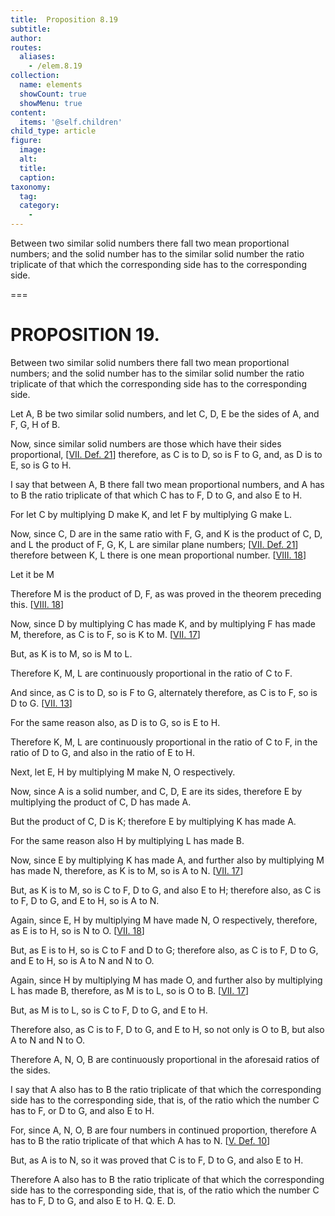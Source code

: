 ```yaml
---
title:  Proposition 8.19
subtitle: 
author:
routes:
  aliases:
    - /elem.8.19
collection:
  name: elements
  showCount: true
  showMenu: true
content:
  items: '@self.children'
child_type: article
figure:
  image:
  alt:
  title:
  caption:
taxonomy:
  tag:
  category:
    - 
---
```


<p>
       <hi rend="ital">Between two similar solid numbers there fall two mean proportional numbers; and the solid number has to the similar solid number the ratio triplicate of that which the corresponding side has to the corresponding side.</hi>
      </p>

===

<h1>PROPOSITION 19.</h1>
<p>
       <span class="ital">Between two similar solid numbers there fall two mean proportional numbers; and the solid number has to the similar solid number the ratio triplicate of that which the corresponding side has to the corresponding side.</span>
      </p>

<p>Let <span class="ital">A</span>, <span class="ital">B</span> be two similar solid numbers, and let <span class="ital">C</span>, <span class="ital">D</span>, <span class="ital">E</span> be the sides of <span class="ital">A</span>, and <span class="ital">F</span>, <span class="ital">G</span>, <span class="ital">H</span> of <span class="ital">B</span>. </p>

<p>Now, since similar solid numbers are those which have their sides proportional, [<a href="/elem.7.def.21">VII. Def. 21</a>] therefore, as <span class="ital">C</span> is to <span class="ital">D</span>, so is <span class="ital">F</span> to <span class="ital">G</span>, <span class="center">and, as <span class="ital">D</span> is to <span class="ital">E</span>, so is <span class="ital">G</span> to <span class="ital">H</span>.</span>
      </p>

<p>I say that between <span class="ital">A</span>, <span class="ital">B</span> there fall two mean proportional numbers, and <span class="ital">A</span> has to <span class="ital">B</span> the ratio triplicate of that which <span class="ital">C</span> has to <span class="ital">F</span>, <span class="ital">D</span> to <span class="ital">G</span>, and also <span class="ital">E</span> to <span class="ital">H</span>. 
      </p>

<p>For let <span class="ital">C</span> by multiplying <span class="ital">D</span> make <span class="ital">K</span>, and let <span class="ital">F</span> by multiplying <span class="ital">G</span> make <span class="ital">L</span>. </p>

<p>Now, since <span class="ital">C</span>, <span class="ital">D</span> are in the same ratio with <span class="ital">F</span>, <span class="ital">G</span>, and <span class="ital">K</span> is the product of <span class="ital">C</span>, <span class="ital">D</span>, and <span class="ital">L</span> the product of <span class="ital">F</span>, <span class="ital">G</span>, <span class="ital">K</span>, <span class="ital">L</span> are similar plane numbers; [<a href="/elem.7.def.21">VII. Def. 21</a>] therefore between <span class="ital">K</span>, <span class="ital">L</span> there is one mean proportional number. [<a href="/elem.8.18">VIII. 18</a>] </p>

<p>Let it be <span class="ital">M</span>
      </p>

<p>Therefore <span class="ital">M</span> is the product of <span class="ital">D</span>, <span class="ital">F</span>, as was proved in the theorem preceding this. [<a href="/elem.8.18">VIII. 18</a>] </p>

<p>Now, since <span class="ital">D</span> by multiplying <span class="ital">C</span> has made <span class="ital">K</span>, and by multiplying <span class="ital">F</span> has made <span class="ital">M</span>, therefore, as <span class="ital">C</span> is to <span class="ital">F</span>, so is <span class="ital">K</span> to <span class="ital">M</span>. [<a href="/elem.7.17">VII. 17</a>] </p>

<p>But, as <span class="ital">K</span> is to <span class="ital">M</span>, so is <span class="ital">M</span> to <span class="ital">L</span>. </p>

<p>Therefore <span class="ital">K</span>, <span class="ital">M</span>, <span class="ital">L</span> are continuously proportional in the ratio of <span class="ital">C</span> to <span class="ital">F</span>. <pb n="374"/></p>

<p>And since, as <span class="ital">C</span> is to <span class="ital">D</span>, so is <span class="ital">F</span> to <span class="ital">G</span>, alternately therefore, as <span class="ital">C</span> is to <span class="ital">F</span>, so is <span class="ital">D</span> to <span class="ital">G</span>. [<a href="/elem.7.13">VII. 13</a>] </p>

<p>For the same reason also, <span class="center">as <span class="ital">D</span> is to <span class="ital">G</span>, so is <span class="ital">E</span> to <span class="ital">H</span>.</span>
      </p>

<p>Therefore <span class="ital">K</span>, <span class="ital">M</span>, <span class="ital">L</span> are continuously proportional in the ratio of <span class="ital">C</span> to <span class="ital">F</span>, in the ratio of <span class="ital">D</span> to <span class="ital">G</span>, and also in the ratio of <span class="ital">E</span> to <span class="ital">H</span>. </p>

<p>Next, let <span class="ital">E</span>, <span class="ital">H</span> by multiplying <span class="ital">M</span> make <span class="ital">N</span>, <span class="ital">O</span> respectively. </p>

<p>Now, since <span class="ital">A</span> is a solid number, and <span class="ital">C</span>, <span class="ital">D</span>, <span class="ital">E</span> are its sides, therefore <span class="ital">E</span> by multiplying the product of <span class="ital">C</span>, <span class="ital">D</span> has made <span class="ital">A</span>. </p>

<p>But the product of <span class="ital">C</span>, <span class="ital">D</span> is <span class="ital">K</span>; therefore <span class="ital">E</span> by multiplying <span class="ital">K</span> has made <span class="ital">A</span>. </p>

<p>For the same reason also <span class="center"><span class="ital">H</span> by multiplying <span class="ital">L</span> has made <span class="ital">B</span>.</span>
      </p>

<p>Now, since <span class="ital">E</span> by multiplying <span class="ital">K</span> has made <span class="ital">A</span>, and further also by multiplying <span class="ital">M</span> has made <span class="ital">N</span>, therefore, as <span class="ital">K</span> is to <span class="ital">M</span>, so is <span class="ital">A</span> to <span class="ital">N</span>. [<a href="/elem.7.17">VII. 17</a>] </p>

<p>But, as <span class="ital">K</span> is to <span class="ital">M</span>, so is <span class="ital">C</span> to <span class="ital">F</span>, <span class="ital">D</span> to <span class="ital">G</span>, and also <span class="ital">E</span> to <span class="ital">H</span>; therefore also, as <span class="ital">C</span> is to <span class="ital">F</span>, <span class="ital">D</span> to <span class="ital">G</span>, and <span class="ital">E</span> to <span class="ital">H</span>, so is <span class="ital">A</span> to <span class="ital">N</span>. </p>

<p>Again, since <span class="ital">E</span>, <span class="ital">H</span> by multiplying <span class="ital">M</span> have made <span class="ital">N</span>, <span class="ital">O</span> respectively, therefore, as <span class="ital">E</span> is to <span class="ital">H</span>, so is <span class="ital">N</span> to <span class="ital">O</span>. [<a href="/elem.7.18">VII. 18</a>] </p>

<p>But, as <span class="ital">E</span> is to <span class="ital">H</span>, so is <span class="ital">C</span> to <span class="ital">F</span> and <span class="ital">D</span> to <span class="ital">G</span>; therefore also, as <span class="ital">C</span> is to <span class="ital">F</span>, <span class="ital">D</span> to <span class="ital">G</span>, and <span class="ital">E</span> to <span class="ital">H</span>, so is <span class="ital">A</span> to <span class="ital">N</span> and <span class="ital">N</span> to <span class="ital">O</span>. </p>

<p>Again, since <span class="ital">H</span> by multiplying <span class="ital">M</span> has made <span class="ital">O</span>, and further also by multiplying <span class="ital">L</span> has made <span class="ital">B</span>, therefore, as <span class="ital">M</span> is to <span class="ital">L</span>, so is <span class="ital">O</span> to <span class="ital">B</span>. [<a href="/elem.7.17">VII. 17</a>] </p>

<p>But, as <span class="ital">M</span> is to <span class="ital">L</span>, so is <span class="ital">C</span> to <span class="ital">F</span>, <span class="ital">D</span> to <span class="ital">G</span>, and <span class="ital">E</span> to <span class="ital">H</span>. </p>

<p>Therefore also, as <span class="ital">C</span> is to <span class="ital">F</span>, <span class="ital">D</span> to <span class="ital">G</span>, and <span class="ital">E</span> to <span class="ital">H</span>, so not only is <span class="ital">O</span> to <span class="ital">B</span>, but also <span class="ital">A</span> to <span class="ital">N</span> and <span class="ital">N</span> to <span class="ital">O</span>. </p>

<p>Therefore <span class="ital">A</span>, <span class="ital">N</span>, <span class="ital">O</span>, <span class="ital">B</span> are continuously proportional in the aforesaid ratios of the sides. </p>

<p>I say that <span class="ital">A</span> also has to <span class="ital">B</span> the ratio triplicate of that which the corresponding side has to the corresponding side, that is, of the ratio which the number <span class="ital">C</span> has to <span class="ital">F</span>, or <span class="ital">D</span> to <span class="ital">G</span>, and also <span class="ital">E</span> to <span class="ital">H</span>. <pb n="375"/></p>

<p>For, since <span class="ital">A</span>, <span class="ital">N</span>, <span class="ital">O</span>, <span class="ital">B</span> are four numbers in continued proportion, therefore <span class="ital">A</span> has to <span class="ital">B</span> the ratio triplicate of that which <span class="ital">A</span> has to <span class="ital">N</span>. [<a href="/elem.5.def.10">V. Def. 10</a>] </p>

<p>But, as <span class="ital">A</span> is to <span class="ital">N</span>, so it was proved that <span class="ital">C</span> is to <span class="ital">F</span>, <span class="ital">D</span> to <span class="ital">G</span>, and also <span class="ital">E</span> to <span class="ital">H</span>. </p>

<p>Therefore <span class="ital">A</span> also has to <span class="ital">B</span> the ratio triplicate of that which the corresponding side has to the corresponding side, that is, of the ratio which the number <span class="ital">C</span> has to <span class="ital">F</span>, <span class="ital">D</span> to <span class="ital">G</span>, and also <span class="ital">E</span> to <span class="ital">H</span>. Q. E. D.</p>
